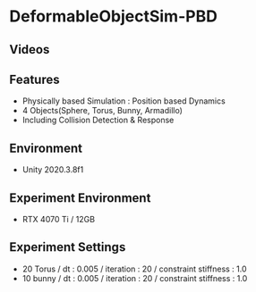 # DeformableObjectSim-PBD

## Videos


## Features
- Physically based Simulation : Position based Dynamics
- 4 Objects(Sphere, Torus, Bunny, Armadillo)
- Including Collision Detection & Response

## Environment
- Unity 2020.3.8f1

## Experiment Environment
- RTX 4070 Ti / 12GB

## Experiment Settings
- 20 Torus / dt : 0.005 / iteration : 20 / constraint stiffness : 1.0
- 10 bunny / dt : 0.005 / iteration : 20 / constraint stiffness : 1.0
